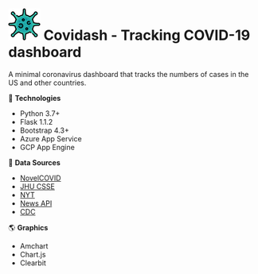 # ![logo](/static/favicon/covid.png) **Covidash - Tracking COVID-19 dashboard**

A minimal coronavirus dashboard that tracks the numbers of cases in the US and other countries.

🚀 **Technologies**

-   Python 3.7+
-   Flask 1.1.2
-   Bootstrap 4.3+
-   Azure App Service
-   GCP App Engine

📰 **Data Sources**

-   [NovelCOVID](https://github.com/novelcovid/API)
-   [JHU CSSE](https://github.com/CSSEGISandData/COVID-19/tree/master/csse_covid_19_data/csse_covid_19_time_series)
-   [NYT](https://github.com/nytimes/covid-19-data)
-   [News API](https://newsapi.org/)
-   [CDC](https://www.cdc.gov/)

🌎 **Graphics**

-   Amchart
-   Chart.js
-   Clearbit
